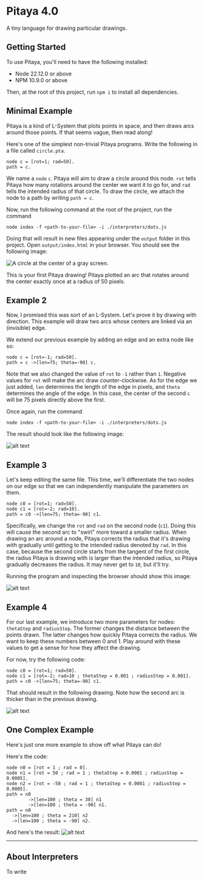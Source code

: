 # Pitaya 4.0

A tiny language for drawing particular drawings.

## Getting Started
To use Pitaya, you'll need to have the following installed:

* Node 22.12.0 or above
* NPM 10.9.0 or above

Then, at the root of this project, run `npm i` to install all dependencies.

## Minimal Example
Pitaya is a kind of L-System that plots points in space, and then draws arcs around those points. If that seems vague, then read along! 

Here's one of the simplest non-trivial Pitaya programs. Write the following in a file called `circle.pta`.

```
node c = [rot=1; rad=50].
path = c.
```

We name a `node` `c`. Pitaya will aim to draw a circle around this node. `rot` tells Pitaya how many rotations around the center we want it to go for, and `rad` tells the intended radius of that circle. To draw the circle, we attach the node to a path by writing `path = c`.

Now, run the following command at the root of the project, run the command

```
node index -f <path-to-your-file> -i ./interpreters/dots.js
```

Doing that will result in new files appearing under the `output` folder in this project. Open `output/index.html` in your browser. You should see the following image:

![A circle at the center of a gray screen.](./example-images/circle.png)

This is your first Pitaya drawing! Pitaya plotted an arc that rotates around the center exactly once at a radius of 50 pixels.

## Example 2
Now, I promised this was sort of an L-System. Let's prove it by drawing with direction. This example will draw two arcs whose centers are linked via an (invisible) edge.

We extend our previous example by adding an edge and an extra node like so:

```
node c = [rot=-1; rad=50].
path = c ->[len=75; theta=-90] c.
```

Note that we also changed the value of `rot` to `-1` rather than `1`. Negative values for `rot` will make the arc draw counter-clockwise. As for the edge we just added, `len` determines the length of the edge in pixels, and `theta` determines the angle of the edge. In this case, the center of the second `c` will be 75 pixels directly above the first.

Once again, run the command

```
node index -f <path-to-your-file> -i ./interpreters/dots.js
```

The result should look like the following image:

![alt text](./example-images/two-circles-1.png)

## Example 3
Let's keep editing the same file. This time, we'll differentiate the two nodes on our
edge so that we can independently manipulate the parameters on them. 

```
node c0 = [rot=1; rad=50].
node c1 = [rot=-2; rad=10].
path = c0 ->[len=75; theta=-90] c1.
```

Specifically, we change the `rot` and `rad` on the second node (`c1`). Doing this will
cause the second arc to "swirl" more toward a smaller radius. When drawing an arc around a node, Pitaya corrects the radius that it's drawing with gradually until getting to the intended radius denoted by `rad`. In this case, because the second circle starts from the tangent of the first circle, the radius Pitaya is drawing with is larger than the intended radius, so Pitaya gradually decreases the radius. It may never get to `10`, but it'll try.

Running the program and inspecting the browser should show this image:

![alt text](./example-images/two-circles-2.png)

## Example 4
For our last example, we introduce two more parameters for nodes: `thetaStep` and `radiusStep`. The former changes the distance between the points drawn. The latter changes how quickly Pitaya corrects the radius. We want to keep these numbers between 0 and 1. Play around with these values to get a sense for how they affect the drawing.

For now, try the following code:

```
node c0 = [rot=1; rad=50].
node c1 = [rot=-2; rad=10 ; thetaStep = 0.001 ; radiusStep = 0.001].
path = c0 ->[len=75; theta=-90] c1.
```

That should result in the following drawing. Note how the second arc is thicker than in the previous drawing.

![alt text](./example-images/two-circles-3.png)


## One Complex Example
Here's just one more example to show off what Pitaya can do!

Here's the code:
```
node n0 = [rot = 1 ; rad = 0].
node n1 = [rot = 50 ; rad = 1 ; thetaStep = 0.0001 ; radiusStep = 0.0005].
node n2 = [rot = -50 ; rad = 1 ; thetaStep = 0.0001 ; radiusStep = 0.0005].
path = n0 
        ->[len=100 ; theta = 30] n1 
        ->[len=100 ; theta = -90] n1.
path = n0 
  ->[len=100 ; theta = 210] n2 
  ->[len=100 ; theta = -90] n2.
```

And here's the result:
![alt text](./example-images/complex-example.png)

---

## About Interpreters

To write
